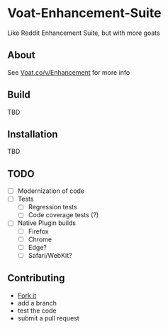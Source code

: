 # Voat-Enhancement-Suite
Like Reddit Enhancement Suite, but with more goats

## About

See [Voat.co/v/Enhancement](https://voat.co/v/Enhancement) for more info

## Build

TBD

## Installation

TBD

## TODO

- [ ] Modernization of code
- [ ] Tests
  - [ ] Regression tests
  - [ ] Code coverage tests (?)
- [ ] Native Plugin builds
  - [ ] Firefox
  - [ ] Chrome
  - [ ] Edge?
  - [ ] Safari/WebKit?

## Contributing

- [Fork it][fork]
- add a branch
- test the code
- submit a pull request

[fork]: https://github.com/jayands/Voat-Enhancement-Suite/fork

